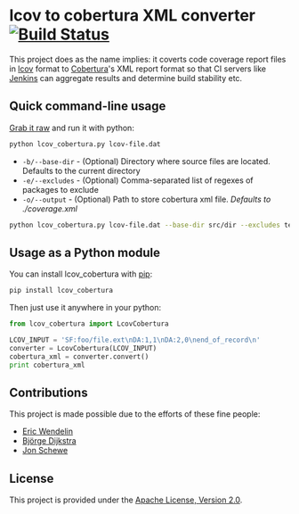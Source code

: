 # lcov to cobertura XML converter [![Build Status](https://secure.travis-ci.org/eriwen/lcov-to-cobertura-xml.png)](http://travis-ci.org/eriwen/lcov-to-cobertura-xml)

This project does as the name implies: it coverts code coverage report 
files in [lcov](http://ltp.sourceforge.net/coverage/lcov.php) format to
[Cobertura](http://cobertura.sourceforge.net/)'s XML report format so that
CI servers like [Jenkins](http://jenkins-ci.org) can aggregate results and 
determine build stability etc.

## Quick command-line usage

[Grab it raw](https://raw.github.com/eriwen/lcov-to-cobertura-xml/master/lcov_cobertura/lcov_cobertura.py) and run it with python:
```bash
python lcov_cobertura.py lcov-file.dat
```

 - `-b/--base-dir` - (Optional) Directory where source files are located. Defaults to the current directory
 - `-e/--excludes` - (Optional) Comma-separated list of regexes of packages to exclude
 - `-o/--output` - (Optional) Path to store cobertura xml file. _Defaults to ./coverage.xml_

```bash
python lcov_cobertura.py lcov-file.dat --base-dir src/dir --excludes test.lib --output build/coverage.xml
```

## Usage as a Python module

You can install lcov_cobertura with [pip](http://pypi.python.org/pypi/pip):
```bash
pip install lcov_cobertura
```

Then just use it anywhere in your python:
```python
from lcov_cobertura import LcovCobertura

LCOV_INPUT = 'SF:foo/file.ext\nDA:1,1\nDA:2,0\nend_of_record\n'
converter = LcovCobertura(LCOV_INPUT)
cobertura_xml = converter.convert()
print cobertura_xml
```

## Contributions
This project is made possible due to the efforts of these fine people:

 - [Eric Wendelin](http://eriwen.com)
 - [Björge Dijkstra](https://github.com/bjd)
 - [Jon Schewe](http://mtu.net/~jpschewe)

## License

This project is provided under the [Apache License, Version 2.0](http://www.apache.org/licenses/LICENSE-2.0).
